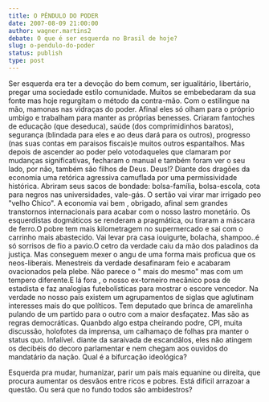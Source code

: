 ```yaml
---
title: O PÊNDULO DO PODER
date: 2007-08-09 21:00:00
author: wagner.martins2
debate: O que é ser esquerda no Brasil de hoje?
slug: o-pendulo-do-poder
status: publish 
type: post
---
```


Ser esquerda era ter a devoção do bem comum, ser igualitário, libertário, pregar uma sociedade estilo comunidade. Muitos se embebedaram da sua fonte mas hoje regurgitam o método da contra-mão. Com o estilingue na mão, mamonas nas vidraças do poder. Afinal eles só olham para o próprio umbigo e trabalham para manter as próprias benesses. Criaram fantoches de educação (que deseduca), saúde (dos comprimidinhos baratos), segurança (blindada para eles e ao deus dará para os outros), progresso (nas suas contas em paraisos fiscais)e muitos outros espantalhos. Mas depois de ascender ao poder pelo votodaqueles que clamaram por mudanças significativas, fecharam o manual e também foram ver o seu lado, por não, também são filhos de Deus. Deus!? Diante dos dragões da economia uma retórica agressiva camuflada por uma permissividade histórica. Abriram seus sacos de bondade: bolsa-família, bolsa-escola, cota para negros nas universidades, vale-gás. O sertão vai virar mar irrigado peo "velho Chico". A economia vai bem , obrigado, afinal sem grandes transtornos internacionais para acabar com o nosso lastro monetário. Os esquerdistas dogmáticos se renderam a pragmática, ou tiraram a máscara de ferro.O pobre tem mais kilometragem no supermercado e sai com o carrinho mais abastecido. Vai levar pra casa iouigurte, bolacha, shampoo..é só sorrisos de fio a pavio.O cetro da verdade caiu da mão dos paladinos da justiça. Mas conseguem mexer o angu de uma forma mais proficua que os neos-liberais. Menestreis da verdade desafinaram feio e acabaram ovacionados pela plebe. Não parece o " mais do mesmo" mas com um tempero diferente.E lá fora , o nosso ex-torneiro mecânico posa de estadista e faz analogias futebolísticas para mostrar o escore vencedor. Na verdade no nosso país existem um agrupamentos de siglas que aglutinam interesses mais do que políticos. Tem deputado que brinca de amarelinha pulando de um partido para o outro com a maior desfaçatez. Mas são as regras democráticas. Quanbdo algo estpa cheirando podre, CPI, muita discussão, holofotes da imprensa, um calhamaço de folhas pra manter o status quo. Infalível. diante da saraivada de escandâlos, eles não atingem os decibéis do decoro parlamentar e nem chegam aos ouvidos do mandatário da nação. Qual é a bifurcação ideológica?  

Esquerda pra mudar, humanizar, parir um país mais equanine ou direita, que procura aumentar os desvãos entre ricos e pobres. Está difícil arrazoar a questão. Ou será que no fundo todos são ambidestros?
